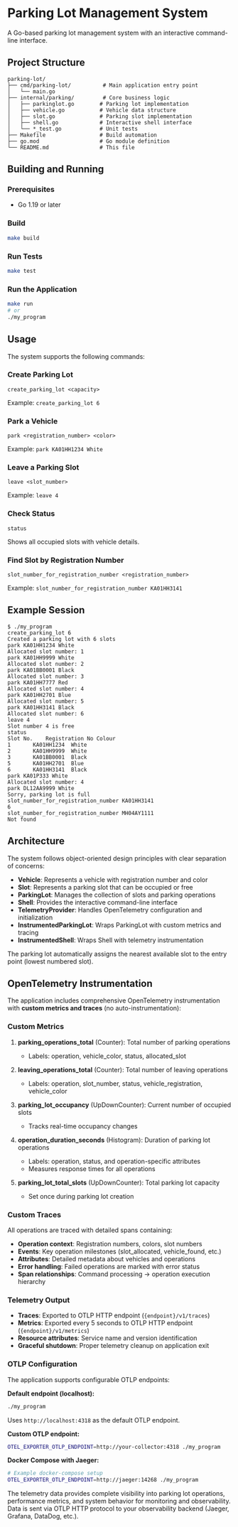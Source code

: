 # Parking Lot Management System

A Go-based parking lot management system with an interactive command-line interface.

## Project Structure

```
parking-lot/
├── cmd/parking-lot/          # Main application entry point
│   └── main.go
├── internal/parking/         # Core business logic
│   ├── parkinglot.go        # Parking lot implementation
│   ├── vehicle.go           # Vehicle data structure
│   ├── slot.go              # Parking slot implementation
│   ├── shell.go             # Interactive shell interface
│   └── *_test.go            # Unit tests
├── Makefile                 # Build automation
├── go.mod                   # Go module definition
└── README.md                # This file
```

## Building and Running

### Prerequisites
- Go 1.19 or later

### Build
```bash
make build
```

### Run Tests
```bash
make test
```

### Run the Application
```bash
make run
# or
./my_program
```

## Usage

The system supports the following commands:

### Create Parking Lot
```
create_parking_lot <capacity>
```
Example: `create_parking_lot 6`

### Park a Vehicle
```
park <registration_number> <color>
```
Example: `park KA01HH1234 White`

### Leave a Parking Slot
```
leave <slot_number>
```
Example: `leave 4`

### Check Status
```
status
```
Shows all occupied slots with vehicle details.

### Find Slot by Registration Number
```
slot_number_for_registration_number <registration_number>
```
Example: `slot_number_for_registration_number KA01HH3141`

## Example Session

```
$ ./my_program
create_parking_lot 6
Created a parking lot with 6 slots
park KA01HH1234 White
Allocated slot number: 1
park KA01HH9999 White
Allocated slot number: 2
park KA01BB0001 Black
Allocated slot number: 3
park KA01HH7777 Red
Allocated slot number: 4
park KA01HH2701 Blue
Allocated slot number: 5
park KA01HH3141 Black
Allocated slot number: 6
leave 4
Slot number 4 is free
status
Slot No.	Registration No	Colour
1		KA01HH1234	White
2		KA01HH9999	White
3		KA01BB0001	Black
5		KA01HH2701	Blue
6		KA01HH3141	Black
park KA01P333 White
Allocated slot number: 4
park DL12AA9999 White
Sorry, parking lot is full
slot_number_for_registration_number KA01HH3141
6
slot_number_for_registration_number MH04AY1111
Not found
```

## Architecture

The system follows object-oriented design principles with clear separation of concerns:

- **Vehicle**: Represents a vehicle with registration number and color
- **Slot**: Represents a parking slot that can be occupied or free
- **ParkingLot**: Manages the collection of slots and parking operations
- **Shell**: Provides the interactive command-line interface
- **TelemetryProvider**: Handles OpenTelemetry configuration and initialization
- **InstrumentedParkingLot**: Wraps ParkingLot with custom metrics and tracing
- **InstrumentedShell**: Wraps Shell with telemetry instrumentation

The parking lot automatically assigns the nearest available slot to the entry point (lowest numbered slot).

## OpenTelemetry Instrumentation

The application includes comprehensive OpenTelemetry instrumentation with **custom metrics and traces** (no auto-instrumentation):

### Custom Metrics

1. **parking_operations_total** (Counter): Total number of parking operations
   - Labels: operation, vehicle_color, status, allocated_slot

2. **leaving_operations_total** (Counter): Total number of leaving operations  
   - Labels: operation, slot_number, status, vehicle_registration, vehicle_color

3. **parking_lot_occupancy** (UpDownCounter): Current number of occupied slots
   - Tracks real-time occupancy changes

4. **operation_duration_seconds** (Histogram): Duration of parking lot operations
   - Labels: operation, status, and operation-specific attributes
   - Measures response times for all operations

5. **parking_lot_total_slots** (UpDownCounter): Total parking lot capacity
   - Set once during parking lot creation

### Custom Traces

All operations are traced with detailed spans containing:

- **Operation context**: Registration numbers, colors, slot numbers
- **Events**: Key operation milestones (slot_allocated, vehicle_found, etc.)
- **Attributes**: Detailed metadata about vehicles and operations
- **Error handling**: Failed operations are marked with error status
- **Span relationships**: Command processing → operation execution hierarchy

### Telemetry Output

- **Traces**: Exported to OTLP HTTP endpoint (`{endpoint}/v1/traces`)
- **Metrics**: Exported every 5 seconds to OTLP HTTP endpoint (`{endpoint}/v1/metrics`)
- **Resource attributes**: Service name and version identification
- **Graceful shutdown**: Proper telemetry cleanup on application exit

### OTLP Configuration

The application supports configurable OTLP endpoints:

**Default endpoint (localhost):**
```bash
./my_program
```
Uses `http://localhost:4318` as the default OTLP endpoint.

**Custom OTLP endpoint:**
```bash
OTEL_EXPORTER_OTLP_ENDPOINT=http://your-collector:4318 ./my_program
```

**Docker Compose with Jaeger:**
```bash
# Example docker-compose setup
OTEL_EXPORTER_OTLP_ENDPOINT=http://jaeger:14268 ./my_program
```

The telemetry data provides complete visibility into parking lot operations, performance metrics, and system behavior for monitoring and observability. Data is sent via OTLP HTTP protocol to your observability backend (Jaeger, Grafana, DataDog, etc.).